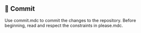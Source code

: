 ## 💾 Commit

Use commit.mdc to commit the changes to the repository.
Before beginning, read and respect the constraints in please.mdc.
